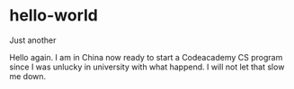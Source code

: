 # hello-world
Just another 

Hello again. 
I am in China now ready to start a Codeacademy CS program since I was unlucky in university with what happend.
I will not let that slow me down.
